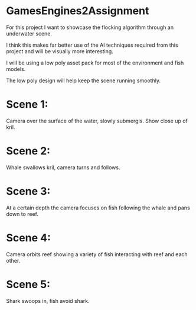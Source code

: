 # GamesEngines2Assignment


For this project I want to showcase the flocking algorithm through an underwater scene.

I think this makes far better use of the AI techniques required from this project and will be visually more interesting.

I will be using a low poly asset pack for most of the environment and fish models.

The low poly design will help keep the scene running smoothly.


# Scene 1:
Camera over the surface of the water, slowly submergis. Show close up of kril.

# Scene 2:
Whale swallows kril, camera turns and follows.

# Scene 3:
At a certain depth the camera focuses on fish following the whale and pans down to reef.

# Scene 4:
Camera orbits reef showing a variety of fish interacting with reef and each other.

# Scene 5: 
Shark swoops in, fish avoid shark.





